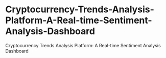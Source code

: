 # Cryptocurrency-Trends-Analysis-Platform-A-Real-time-Sentiment-Analysis-Dashboard
Cryptocurrency Trends Analysis Platform: A Real-time Sentiment Analysis Dashboard
